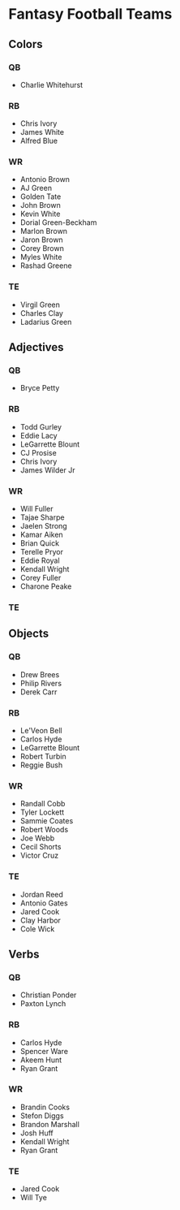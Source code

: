 # Fantasy Football Teams

## Colors
### QB
* Charlie Whitehurst

### RB
* Chris Ivory
* James White
* Alfred Blue

### WR
* Antonio Brown
* AJ Green
* Golden Tate
* John Brown
* Kevin White
* Dorial Green-Beckham
* Marlon Brown
* Jaron Brown
* Corey Brown
* Myles White
* Rashad Greene

### TE
* Virgil Green
* Charles Clay
* Ladarius Green


## Adjectives
### QB
* Bryce Petty

### RB
* Todd Gurley
* Eddie Lacy
* LeGarrette Blount
* CJ Prosise
* Chris Ivory
* James Wilder Jr

### WR
* Will Fuller
* Tajae Sharpe
* Jaelen Strong
* Kamar Aiken
* Brian Quick
* Terelle Pryor
* Eddie Royal
* Kendall Wright
* Corey Fuller
* Charone Peake

### TE


## Objects
### QB
* Drew Brees
* Philip Rivers
* Derek Carr

### RB
* Le'Veon Bell
* Carlos Hyde
* LeGarrette Blount
* Robert Turbin
* Reggie Bush

### WR
* Randall Cobb
* Tyler Lockett
* Sammie Coates
* Robert Woods
* Joe Webb
* Cecil Shorts
* Victor Cruz

### TE
* Jordan Reed
* Antonio Gates
* Jared Cook
* Clay Harbor
* Cole Wick


## Verbs
### QB
* Christian Ponder
* Paxton Lynch

### RB
* Carlos Hyde
* Spencer Ware
* Akeem Hunt
* Ryan Grant

### WR
* Brandin Cooks
* Stefon Diggs
* Brandon Marshall
* Josh Huff
* Kendall Wright
* Ryan Grant

### TE
* Jared Cook
* Will Tye